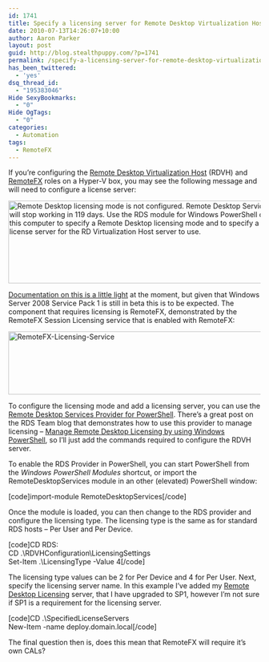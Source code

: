 ```yaml
---
id: 1741
title: Specify a licensing server for Remote Desktop Virtualization Host and RemoteFX with PowerShell
date: 2010-07-13T14:26:07+10:00
author: Aaron Parker
layout: post
guid: http://blog.stealthpuppy.com/?p=1741
permalink: /specify-a-licensing-server-for-remote-desktop-virtualization-host-and-remotefx-with-powershell/
has_been_twittered:
  - 'yes'
dsq_thread_id:
  - "195383046"
Hide SexyBookmarks:
  - "0"
Hide OgTags:
  - "0"
categories:
  - Automation
tags:
  - RemoteFX
---
```

If you’re configuring the [Remote Desktop Virtualization Host](http://technet.microsoft.com/en-us/library/dd759193.aspx) (RDVH) and [RemoteFX](http://www.brianmadden.com/blogs/brianmadden/archive/2010/07/13/microsoft-remotefx-is-now-available-via-public-beta.aspx) roles on a Hyper-V box, you may see the following message and will need to configure a license server:

<img class="wlDisabledImage" style="display: inline; border: 0px;" title="RemoteFX Licensing popup" src="http://stealthpuppy.com/wp-content/uploads/2010/07/RemoteFXLicensing.png" alt="Remote Desktop licensing mode is not configured. Remote Desktop Services will stop working in 119 days. Use the  RDS module for Windows PowerShell on this computer to specify a Remote Desktop licensing mode and to specify a license server  for the RD Virtualization Host server to use." width="543" height="165" border="0" /> 

[Documentation on this is a little light](http://technet.microsoft.com/en-us/library/ff817586(WS.10).aspx) at the moment, but given that Windows Server 2008 Service Pack 1 is still in beta this is to be expected. The component that requires licensing is RemoteFX, demonstrated by the RemoteFX Session Licensing service that is enabled with RemoteFX:

<img class="wlDisabledImage" style="display: inline; border: 0px;" title="RemoteFX-Licensing-Service" src="http://stealthpuppy.com/wp-content/uploads/2010/07/RemoteFXLicensingService.png" alt="RemoteFX-Licensing-Service" width="602" height="126" border="0" /> 

To configure the licensing mode and add a licensing server, you can use the [Remote Desktop Services Provider for PowerShell](http://technet.microsoft.com/en-us/library/ee791871(WS.10).aspx). There’s a great post on the RDS Team blog that demonstrates how to use this provider to manage licensing &#8211; [Manage Remote Desktop Licensing by using Windows PowerShell](http://blogs.msdn.com/b/rds/archive/2010/04/07/manage-remote-desktop-licensing-by-using-windows-powershell.aspx), so I’ll just add the commands required to configure the RDVH server.

To enable the RDS Provider in PowerShell, you can start PowerShell from the _Windows PowerShell Modules_ shortcut, or import the RemoteDesktopServices module in an other (elevated) PowerShell window:

[code]import-module RemoteDesktopServices[/code]

Once the module is loaded, you can then change to the RDS provider and configure the licensing type. The licensing type is the same as for standard RDS hosts – Per User and Per Device.

[code]CD RDS:  
CD .\RDVHConfiguration\LicensingSettings  
Set-Item .\LicensingType -Value 4[/code]

The licensing type values can be 2 for Per Device and 4 for Per User. Next, specify the licensing server name. In this example I’ve added my [Remote Desktop Licensing](http://technet.microsoft.com/en-us/library/ee891291(WS.10).aspx) server, that I have upgraded to SP1, however I’m not sure if SP1 is a requirement for the licensing server.

[code]CD .\SpecifiedLicenseServers  
New-Item -name deploy.domain.local[/code]

The final question then is, does this mean that RemoteFX will require it’s own CALs?